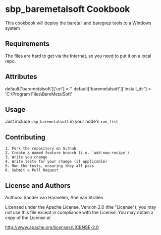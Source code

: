 sbp_baremetalsoft Cookbook
==========================
This cookbook will deploy the baretail and baregrep tools to a Windows system


Requirements
------------
The files are hard to get via the Internet, so you need to put it on a local repo.


Attributes
----------
default['baremetalsoft']['url']           = ''
default['baremetalsoft']['install_dir']   = 'C:\Program Files\BareMetalSoft'


Usage
-----
Just include `sbp_baremetalsoft` in your node's `run_list`


Contributing
------------
	1. Fork the repository on Github
	2. Create a named feature branch (i.e. `add-new-recipe`)
	3. Write you change
	4. Write tests for your change (if applicable)
	5. Run the tests, ensuring they all pass
	6. Submit a Pull Request


License and Authors
-------------------
Authors: Sander van Harmelen, Ane van Straten

Licensed under the Apache License, Version 2.0 (the "License"); you may not use this file except in compliance with the License. You may obtain a copy of the License at

http://www.apache.org/licenses/LICENSE-2.0
